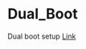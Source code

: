 # Dual_Boot
Dual boot setup 
[Link](https://wncc-iitb.org/wiki/index.php?title=Dual_Booting&mobileaction=toggle_view_mobile#)
